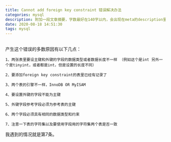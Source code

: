 ```yaml
---
title: Cannot add foreign key constraint 错误解决办法
categories: mysql
description: 附加一段文章摘要，字数最好在140字以内，会出现在meta的description里面
date: 2020-08-18 14:51:30
tags: mysql
---
```

## 
产生这个错误的多数原因有以下几点：   
```
1、两张表里要设主键和外键的字段的数据类型或者数据长度不一样 （例如这个是int 另外一个是tinyint，或者都是int，但是设置的长度不同）

2、要添加foreign key constraint的表里已经有记录了

3、两个表的引擎不一样，InnoDB OR MyISAM

4、要设置外键的字段不能为主键

5、外键字段参考字段必须为参考表的主键

6、两个字段必须具有相同的数据类型和约束

7、注意一下表的字符集以及要使用字段用的字符集两个表是否一致
```


我遇到的情况就是第7条。
